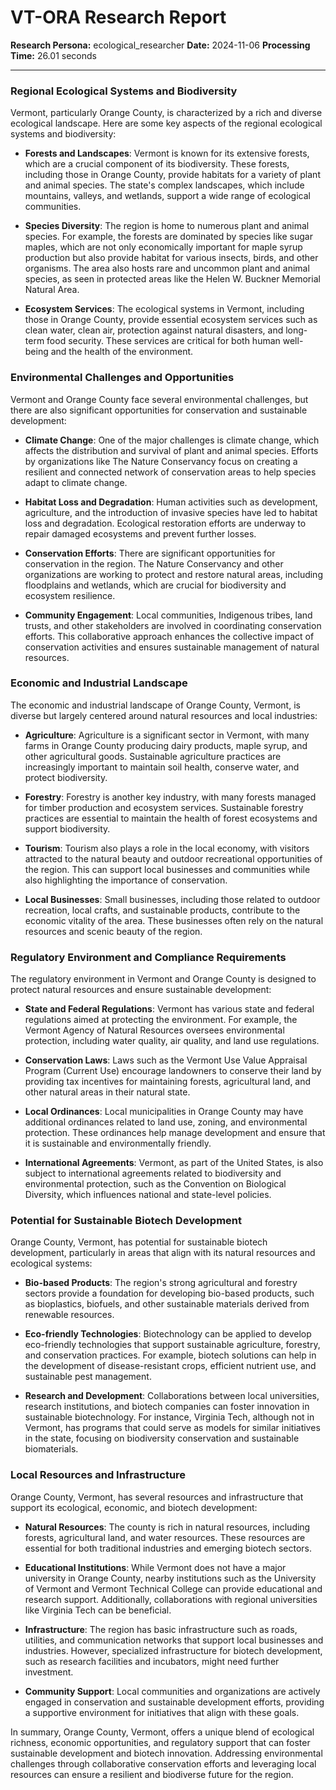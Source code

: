 # VT-ORA Research Report

**Research Persona:** ecological_researcher
**Date:** 2024-11-06
**Processing Time:** 26.01 seconds

---

### Regional Ecological Systems and Biodiversity

Vermont, particularly Orange County, is characterized by a rich and diverse ecological landscape. Here are some key aspects of the regional ecological systems and biodiversity:

- **Forests and Landscapes**: Vermont is known for its extensive forests, which are a crucial component of its biodiversity. These forests, including those in Orange County, provide habitats for a variety of plant and animal species. The state's complex landscapes, which include mountains, valleys, and wetlands, support a wide range of ecological communities.

- **Species Diversity**: The region is home to numerous plant and animal species. For example, the forests are dominated by species like sugar maples, which are not only economically important for maple syrup production but also provide habitat for various insects, birds, and other organisms. The area also hosts rare and uncommon plant and animal species, as seen in protected areas like the Helen W. Buckner Memorial Natural Area.

- **Ecosystem Services**: The ecological systems in Vermont, including those in Orange County, provide essential ecosystem services such as clean water, clean air, protection against natural disasters, and long-term food security. These services are critical for both human well-being and the health of the environment.

### Environmental Challenges and Opportunities

Vermont and Orange County face several environmental challenges, but there are also significant opportunities for conservation and sustainable development:

- **Climate Change**: One of the major challenges is climate change, which affects the distribution and survival of plant and animal species. Efforts by organizations like The Nature Conservancy focus on creating a resilient and connected network of conservation areas to help species adapt to climate change.

- **Habitat Loss and Degradation**: Human activities such as development, agriculture, and the introduction of invasive species have led to habitat loss and degradation. Ecological restoration efforts are underway to repair damaged ecosystems and prevent further losses.

- **Conservation Efforts**: There are significant opportunities for conservation in the region. The Nature Conservancy and other organizations are working to protect and restore natural areas, including floodplains and wetlands, which are crucial for biodiversity and ecosystem resilience.

- **Community Engagement**: Local communities, Indigenous tribes, land trusts, and other stakeholders are involved in coordinating conservation efforts. This collaborative approach enhances the collective impact of conservation activities and ensures sustainable management of natural resources.

### Economic and Industrial Landscape

The economic and industrial landscape of Orange County, Vermont, is diverse but largely centered around natural resources and local industries:

- **Agriculture**: Agriculture is a significant sector in Vermont, with many farms in Orange County producing dairy products, maple syrup, and other agricultural goods. Sustainable agriculture practices are increasingly important to maintain soil health, conserve water, and protect biodiversity.

- **Forestry**: Forestry is another key industry, with many forests managed for timber production and ecosystem services. Sustainable forestry practices are essential to maintain the health of forest ecosystems and support biodiversity.

- **Tourism**: Tourism also plays a role in the local economy, with visitors attracted to the natural beauty and outdoor recreational opportunities of the region. This can support local businesses and communities while also highlighting the importance of conservation.

- **Local Businesses**: Small businesses, including those related to outdoor recreation, local crafts, and sustainable products, contribute to the economic vitality of the area. These businesses often rely on the natural resources and scenic beauty of the region.

### Regulatory Environment and Compliance Requirements

The regulatory environment in Vermont and Orange County is designed to protect natural resources and ensure sustainable development:

- **State and Federal Regulations**: Vermont has various state and federal regulations aimed at protecting the environment. For example, the Vermont Agency of Natural Resources oversees environmental protection, including water quality, air quality, and land use regulations.

- **Conservation Laws**: Laws such as the Vermont Use Value Appraisal Program (Current Use) encourage landowners to conserve their land by providing tax incentives for maintaining forests, agricultural land, and other natural areas in their natural state.

- **Local Ordinances**: Local municipalities in Orange County may have additional ordinances related to land use, zoning, and environmental protection. These ordinances help manage development and ensure that it is sustainable and environmentally friendly.

- **International Agreements**: Vermont, as part of the United States, is also subject to international agreements related to biodiversity and environmental protection, such as the Convention on Biological Diversity, which influences national and state-level policies.

### Potential for Sustainable Biotech Development

Orange County, Vermont, has potential for sustainable biotech development, particularly in areas that align with its natural resources and ecological systems:

- **Bio-based Products**: The region's strong agricultural and forestry sectors provide a foundation for developing bio-based products, such as bioplastics, biofuels, and other sustainable materials derived from renewable resources.

- **Eco-friendly Technologies**: Biotechnology can be applied to develop eco-friendly technologies that support sustainable agriculture, forestry, and conservation practices. For example, biotech solutions can help in the development of disease-resistant crops, efficient nutrient use, and sustainable pest management.

- **Research and Development**: Collaborations between local universities, research institutions, and biotech companies can foster innovation in sustainable biotechnology. For instance, Virginia Tech, although not in Vermont, has programs that could serve as models for similar initiatives in the state, focusing on biodiversity conservation and sustainable biomaterials.

### Local Resources and Infrastructure

Orange County, Vermont, has several resources and infrastructure that support its ecological, economic, and biotech development:

- **Natural Resources**: The county is rich in natural resources, including forests, agricultural land, and water resources. These resources are essential for both traditional industries and emerging biotech sectors.

- **Educational Institutions**: While Vermont does not have a major university in Orange County, nearby institutions such as the University of Vermont and Vermont Technical College can provide educational and research support. Additionally, collaborations with regional universities like Virginia Tech can be beneficial.

- **Infrastructure**: The region has basic infrastructure such as roads, utilities, and communication networks that support local businesses and industries. However, specialized infrastructure for biotech development, such as research facilities and incubators, might need further investment.

- **Community Support**: Local communities and organizations are actively engaged in conservation and sustainable development efforts, providing a supportive environment for initiatives that align with these goals.

In summary, Orange County, Vermont, offers a unique blend of ecological richness, economic opportunities, and regulatory support that can foster sustainable development and biotech innovation. Addressing environmental challenges through collaborative conservation efforts and leveraging local resources can ensure a resilient and biodiverse future for the region.